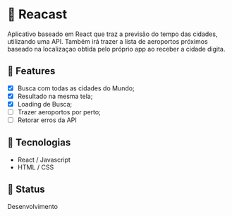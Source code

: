 # 🚀 Reacast

Aplicativo baseado em React que traz a previsão do tempo das cidades, utilizando uma API. Também irá trazer a lista de aeroportos próximos baseado
na localizaçao obtida pelo próprio app ao receber a cidade digita. 

## 🧪 Features

-[x] Busca com todas as cidades do Mundo; 
-[x] Resultado na mesma tela; 
-[x] Loading de Busca; 
-[ ] Trazer aeroportos por perto; 
-[ ] Retorar erros da API

## 🔨 Tecnologias

- React / Javascript
- HTML / CSS

## 📌 Status

Desenvolvimento
